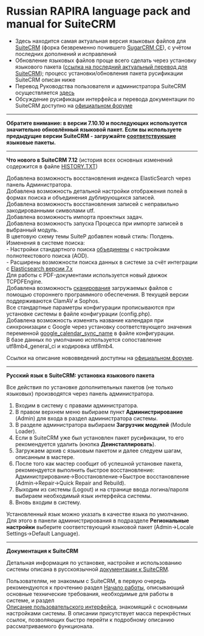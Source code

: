 Russian RAPIRA language pack and manual for SuiteCRM
=========================================

+ Здесь находится самая актуальная версия языковых файлов для [SuiteCRM][suitecrm] (форка безвременно почившего [SugarCRM CE][sugar]), с учётом последних дополнений и исправлений
+ Обновление языковых файлов проще всего сделать через установку языкового пакета ([ссылка на последний актуальный перевод для SuiteCRM][langpack]); процесс установки/обновления пакета русификации SuiteCRM описан ниже
+ Перевод Руководства пользователя и администратора SuiteCRM осуществляется [здесь][man-adoc]
+ Обсуждение русификации интерфейса и перевода документации по SuiteCRM доступно на [официальном форуме][forum]

------------------------------------------------

**Обратите внимание: в версии 7.10.10 и последующих используется значительно обновлённый языковой пакет. 
Если вы используете предыдущие версии SuiteCRM - загружайте [соответствующие](https://github.com/likhobory/SuiteCRM7RU/releases) языковые пакеты.**

------------------------------------------------

<b>Что нового в SuiteCRM 7.12</b>    (история всех основных изменений содержится в файле [HISTORY.TXT][history])

Добавлена возможность восстановления индекса ElasticSearch через панель Администратора.  
Добавлена возможность детальной настройки отображения полей в формах поиска и объединения дублирующихся записей.  
Добавлена возможность восстановления записей с неправильно закодированными символами utf.  
Добавлена возможность импорта проектных задач.  
Добавлена возможность запуска Процесса при импорте записей в выбранный модуль.  
В цветовую схему темы SuiteP добавлен новый стиль: Полдень.  
Изменения в системе поиска:  
	- Настройки стандартного поиска [объединены](https://github.com/salesagility/SuiteCRM/pull/9095) с настройками полнотекстового поиска (AOD).  
	- Расширены возможности поиска данных в системе за счёт интеграции с [Elasticsearch версии 7.x](https://github.com/salesagility/SuiteCRM/pull/9171)  
Для работы с PDF-документами используется новый движок TCPDFEngine.  
Добавлена возможность [сканирования](https://github.com/salesagility/SuiteCRM/pull/9172) загружаемых файлов с помощью стороннего программного обеспечения. В текущей версии поддерживаются ClamAV и Sophos.  
Все стандартные параметры конфигурации прописываются при установке системы в файле конфигурации (config.php).  
Добавлена возможность изменять название календаря при синхронизации с Google через установку соответствующего значения переменной [google_calendar_sync_name](https://github.com/salesagility/SuiteCRM/pull/9291) в файле конфигурации.   
В базе данных по умолчанию используется сопоставление utf8mb4_general_ci и кодировка utf8mb4.  

Ссылки на описание нововведений доступны на [официальном форуме](https://suitecrm.com/suitecrm/forum/suitecrm-forum-russian-general-discussion/17973-suitecrm#60692).

------------------------------------------------

<b>Русский язык в SuiteCRM: установка языкового пакета</b>

Все действия по установке дополнительных пакетов (не только языковых) производятся через панель администратора.

1. Входим в систему с правами администратора.
2. В правом верхнем меню выбираем пункт <b>Администрирование</b> (Admin) для входа в раздел администратора системы.
3. В разделе администратора выбираем <b>Загрузчик модулей</b> (Module Loader).
4. Если в SuiteCRM уже был установлен пакет русификации, то его рекомендуется удалить (кнопка  <b>Деинсталлировать</b>).
5. Загружаем архив с языковым пакетом и далее следуем шагам, описанным в мастере.
6. После того как мастер сообщит об успешной установке пакета, рекомендуется выполнить быстрое восстановление: Администрирование->Восстановление->Быстрое восстановление (Admin->Repair->Quick Repair and Rebuild).
7. Выходим из системы (Logout) и на странице ввода логина/пароля выбираем необходимый язык интерфейса системы.
8. Вновь входим в систему.

Установленный язык можно указать в качестве языка по умолчанию. Для этого в панели администрирования в подразделе <b>Региональные настройки</b> выберите соответствующий языковой пакет (Admin->Locale Settings->Default Language).

------------------------------------------------

<b>Документация к SuiteCRM</b>

Детальная информация по установке, настройке и использованию системы описана в русскоязычной [документации к SuiteCRM][man-ru].

Пользователям, не знакомым с SuiteCRM, в первую очередь рекомендуются к прочтению раздел [Начало работы][getting-started], описывающий основные технические требования, необходимые для работы в системе, и раздел  
[Описание пользовательского интерфейса][ui], знакомящий с основными настройками системы. В описании присутствует масса перекрёстных ссылок, позволяющих быстро перейти к подробному описанию рассматриваемого функционала.

            
[langpack]: https://github.com/likhobory/SuiteCRM7RU/blob/ver.7.12/rapira-suite_pack_russian.zip?raw=true
[man-adoc]: https://github.com/likhobory/SuiteDocs/blob/master/README.ru.adoc
[man-ru]: https://docs.suitecrm.com/ru
[getting-started]: https://docs.suitecrm.com/ru/user/introduction/getting-started
[ui]: https://docs.suitecrm.com/ru/user/introduction/user-interface

[suitecrm]: https://github.com/salesagility/SuiteCRM
[forum]: https://community.suitecrm.com/t/topic/11657
[sugar]: https://ru.wikipedia.org/wiki/SugarCRM
[history]: https://github.com/likhobory/SuiteCRM7RU/blob/master/HISTORY.TXT

